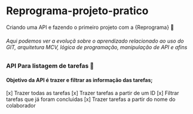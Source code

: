 # Reprograma-projeto-pratico
Criando uma API e fazendo o primeiro projeto com a {Reprograma} :hugs:


######  Aqui podemos ver a evoluçã sobre o aprendizado relacionado ao uso do GIT, arquitetura MCV, lógica de programação, manipulação de API e afins 


### API Para listagem de tarefas  :bookmark_tabs: 

#### Objetivo da API é trazer e filtrar as informação das tarefas; 
[x] Trazer todas as tarefas
[x] Trazer tarefas a partir de um ID
[x] Filtrar tarefas que já foram concluidas 
[x] Trazer tarefas a partir do nome do colaborador




